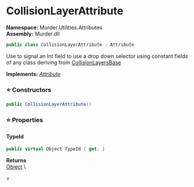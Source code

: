 # CollisionLayerAttribute

**Namespace:** Murder.Utilities.Attributes \
**Assembly:** Murder.dll

```csharp
public class CollisionLayerAttribute : Attribute
```

Use to signal an Int field to use a drop down selector using constant fields of any class deriving from [CollisionLayersBase](../../../Murder/Core/Physics/CollisionLayersBase.html)

**Implements:** _[Attribute](https://learn.microsoft.com/en-us/dotnet/api/System.Attribute?view=net-7.0)_

### ⭐ Constructors
```csharp
public CollisionLayerAttribute()
```

### ⭐ Properties
#### TypeId
```csharp
public virtual Object TypeId { get; }
```

**Returns** \
[Object](https://learn.microsoft.com/en-us/dotnet/api/System.Object?view=net-7.0) \


⚡